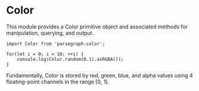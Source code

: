 # Color

This module provides a Color primitive object and associated methods
for manipulation, querying, and output.

    import Color from 'parsegraph-color';

    for(let i = 0; i < 10; ++i) {
        console.log(Color.random(0.1).asRGBA());
    }

Fundamentally, Color is stored by red, green, blue, and alpha values using
4 floating-point channels in the range [0, 1].
